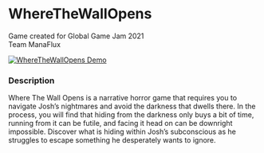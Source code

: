 # WhereTheWallOpens  
Game created for Global Game Jam 2021  
Team ManaFlux

[![WhereTheWallOpens Demo](https://img.youtube.com/vi/<6m7zRwNOEK8&t=1s>/maxresdefault.jpg
)](https://www.youtube.com/watch?v=6m7zRwNOEK8&t=1s)

### Description
Where The Wall Opens is a narrative horror game that requires you to navigate Josh’s nightmares and avoid the darkness that dwells there. In the process, you will find that hiding from the darkness only buys a bit of time, running from it can be futile, and facing it head on can be downright impossible. Discover what is hiding within Josh’s subconscious as he struggles to escape something he desperately wants to ignore.

